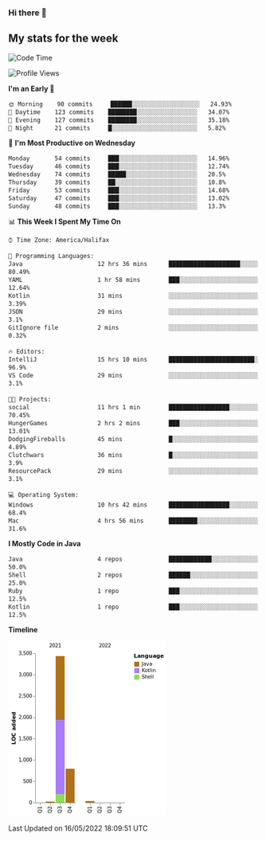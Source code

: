 ### Hi there 👋

## My stats for the week
<!--START_SECTION:waka-->
![Code Time](http://img.shields.io/badge/Code%20Time-199%20hrs%2054%20mins-blue)

![Profile Views](http://img.shields.io/badge/Profile%20Views-1-blue)

**I'm an Early 🐤** 

```text
🌞 Morning    90 commits     ██████░░░░░░░░░░░░░░░░░░░   24.93% 
🌆 Daytime    123 commits    ████████░░░░░░░░░░░░░░░░░   34.07% 
🌃 Evening    127 commits    ████████░░░░░░░░░░░░░░░░░   35.18% 
🌙 Night      21 commits     █░░░░░░░░░░░░░░░░░░░░░░░░   5.82%

```
📅 **I'm Most Productive on Wednesday** 

```text
Monday       54 commits     ███░░░░░░░░░░░░░░░░░░░░░░   14.96% 
Tuesday      46 commits     ███░░░░░░░░░░░░░░░░░░░░░░   12.74% 
Wednesday    74 commits     █████░░░░░░░░░░░░░░░░░░░░   20.5% 
Thursday     39 commits     ██░░░░░░░░░░░░░░░░░░░░░░░   10.8% 
Friday       53 commits     ███░░░░░░░░░░░░░░░░░░░░░░   14.68% 
Saturday     47 commits     ███░░░░░░░░░░░░░░░░░░░░░░   13.02% 
Sunday       48 commits     ███░░░░░░░░░░░░░░░░░░░░░░   13.3%

```


📊 **This Week I Spent My Time On** 

```text
⌚︎ Time Zone: America/Halifax

💬 Programming Languages: 
Java                     12 hrs 36 mins      ████████████████████░░░░░   80.49% 
YAML                     1 hr 58 mins        ███░░░░░░░░░░░░░░░░░░░░░░   12.64% 
Kotlin                   31 mins             ░░░░░░░░░░░░░░░░░░░░░░░░░   3.39% 
JSON                     29 mins             ░░░░░░░░░░░░░░░░░░░░░░░░░   3.1% 
GitIgnore file           2 mins              ░░░░░░░░░░░░░░░░░░░░░░░░░   0.32%

🔥 Editors: 
IntelliJ                 15 hrs 10 mins      ████████████████████████░   96.9% 
VS Code                  29 mins             ░░░░░░░░░░░░░░░░░░░░░░░░░   3.1%

🐱‍💻 Projects: 
social                   11 hrs 1 min        █████████████████░░░░░░░░   70.45% 
HungerGames              2 hrs 2 mins        ███░░░░░░░░░░░░░░░░░░░░░░   13.01% 
DodgingFireballs         45 mins             █░░░░░░░░░░░░░░░░░░░░░░░░   4.89% 
Clutchwars               36 mins             █░░░░░░░░░░░░░░░░░░░░░░░░   3.9% 
ResourcePack             29 mins             ░░░░░░░░░░░░░░░░░░░░░░░░░   3.1%

💻 Operating System: 
Windows                  10 hrs 42 mins      █████████████████░░░░░░░░   68.4% 
Mac                      4 hrs 56 mins       ████████░░░░░░░░░░░░░░░░░   31.6%

```

**I Mostly Code in Java** 

```text
Java                     4 repos             ████████████░░░░░░░░░░░░░   50.0% 
Shell                    2 repos             ██████░░░░░░░░░░░░░░░░░░░   25.0% 
Ruby                     1 repo              ███░░░░░░░░░░░░░░░░░░░░░░   12.5% 
Kotlin                   1 repo              ███░░░░░░░░░░░░░░░░░░░░░░   12.5%

```


**Timeline**

![Chart not found](https://raw.githubusercontent.com/lyndseyy/lyndseyy/main/charts/bar_graph.png) 


 Last Updated on 16/05/2022 18:09:51 UTC
<!--END_SECTION:waka-->